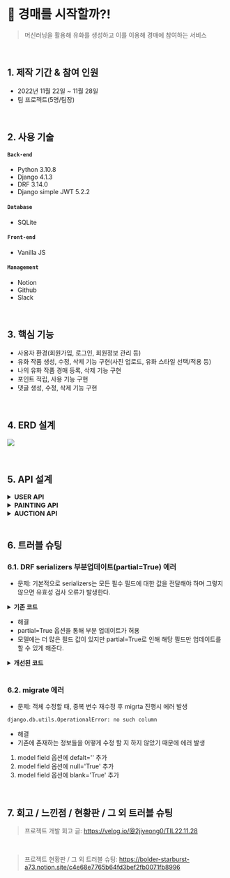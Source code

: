 # :pushpin: 경매를 시작할까?!
>머신러닝을 활용해 유화를 생성하고 이를 이용해 경매에 참여하는 서비스

</br>

## 1. 제작 기간 & 참여 인원
- 2022년 11월 22일 ~ 11월 28일
- 팀 프로젝트(5명/팀장)

</br>

## 2. 사용 기술
#### `Back-end`
  - Python 3.10.8
  - Django 4.1.3
  - DRF 3.14.0
  - Django simple JWT 5.2.2
#### `Database`
  - SQLite
#### `Front-end`
  - Vanilla JS
#### `Management`
  - Notion
  - Github
  - Slack

</br>

## 3. 핵심 기능
- 사용자 환경(회원가입, 로그인, 회원정보 관리 등)
- 유화 작품 생성, 수정, 삭제 기능 구현(사진 업로드, 유화 스타일 선택/적용 등)
- 나의 유화 작품 경매 등록, 삭제 기능 구현
- 포인트 적립, 사용 기능 구현
- 댓글 생성, 수정, 삭제 기능 구현

<br>

## 4. ERD 설계
![](https://velog.velcdn.com/images/2jiyeong0/post/dedcd2bc-7d6b-4180-8a1e-9c601ba3824a/image.PNG)


<br>

## 5. API 설계 
<details>
<summary style="font-size: 15px;"><b>USER API</b></summary>
<div markdown="1">
  
![](https://velog.velcdn.com/images/2jiyeong0/post/92eb30bc-8912-41a7-ac6c-421b7529516e/image.PNG)
![](https://velog.velcdn.com/images/2jiyeong0/post/3da0abd4-f471-49de-837c-0ea943e4d84a/image.PNG)
![](https://velog.velcdn.com/images/2jiyeong0/post/2e7f401a-9bf3-441f-8673-ad247206e25b/image.PNG)
![](https://velog.velcdn.com/images/2jiyeong0/post/082c396a-22e9-4b87-a5a1-92dbb0c9dc5a/image.PNG)

</div>
</details>


<details>
<summary style="font-size: 15px;"><b>PAINTING API</b></summary>
<div markdown="1">

![](https://velog.velcdn.com/images/2jiyeong0/post/12e91050-4a0a-47e9-87e4-7429f434d365/image.PNG)
![](https://velog.velcdn.com/images/2jiyeong0/post/c38fd430-4717-4c4b-aab4-1f212005cfd8/image.PNG)
![](https://velog.velcdn.com/images/2jiyeong0/post/907240da-5975-49e8-ba18-81741050605f/image.PNG)

</div>
</details>

<details>
<summary style="font-size: 15px;"><b>AUCTION API</b></summary> 
<div markdown="1">

![](https://velog.velcdn.com/images/2jiyeong0/post/2606a5ec-f30a-44e5-9cd5-f826e224fdaa/image.PNG)
![](https://velog.velcdn.com/images/2jiyeong0/post/9e2851bb-ab76-4b5d-b4b1-04fb7a27e2a5/image.PNG)
![](https://velog.velcdn.com/images/2jiyeong0/post/582b41dd-dd2b-4487-9036-521f4d8034df/image.PNG)
![](https://velog.velcdn.com/images/2jiyeong0/post/843c718b-a02b-47f8-a5ff-441ae860dbe2/image.PNG)



</div>
</details>

<br>


## 6. 트러블 슈팅
### 6.1. DRF serializers 부분업데이트(partial=True) 에러
- 문제: 기본적으로 serializers는 모든 필수 필드에 대한 값을 전달해야 하며 그렇지 않으면 유효성 검사 오류가 발생한다.

<details>
<summary><b>기존 코드</b></summary>
<div markdown="1">

~~~python
# users/views.py
user_serializer = UserSerializer(data=request.data)
~~~
</div>
</details>

- 해결
- partial=True 옵션을 통해 부분 업데이트가 허용
- 모델에는 더 많은 필드 값이 있지만 partial=True로 인해 해당 필드만 업데이트를 할 수 있게 해준다.

<details>
<summary><b>개선된 코드</b></summary>
<div markdown="1">

~~~python
# users/views.py
# partial을 True로 설정할 경우 required field에 대한 validation을 수행하지 않는다.
# 주로 일부 필드를 update 할 때 사용된다.
user_serializer = UserSerializer(data=request.data, partial=True)
~~~

</div>
</details>
</br>

### 6.2. migrate 에러
- 문제: 객체 수정할 때, 중복 변수 재수정 후 migrta 진행시 에러 발생
~~~python
django.db.utils.OperationalError: no such column
~~~

- 해결
- 기존에 존재하는 정보들을 어떻게 수정 할 지 하지 않았기 때문에 에러 발생
 1. model field 옵션에 defalt='' 추가
 2. model field 옵션에 null='True' 추가
 3. model field 옵션에 blank='True' 추가

</br>



## 7. 회고 / 느낀점 / 현황판 / 그 외 트러블 슈팅
>프로젝트 개발 회고 글: https://velog.io/@2jiyeong0/TIL22.11.28
<br>

>프로젝트 현황판 / 그 외 트러블 슈팅: https://bolder-starburst-a73.notion.site/c4e68e7765b64fd3bef2fb0071fb8996
